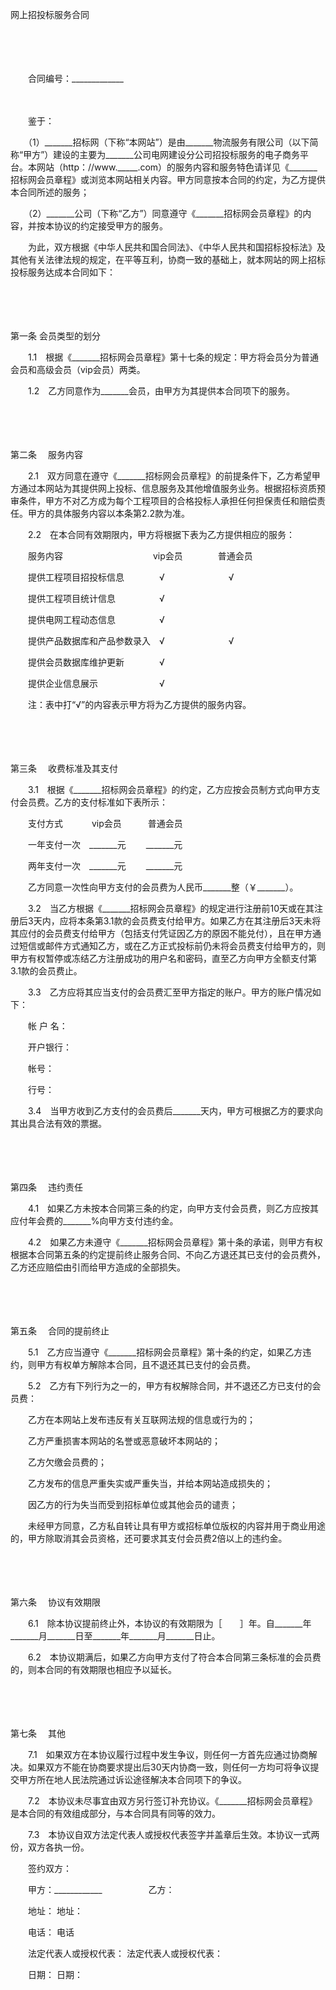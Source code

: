 



网上招投标服务合同



 

　　

　　


 　　合同编号：_____________
 
　　



　　鉴于：

　　（1）_______招标网（下称“本网站”）是由_______物流服务有限公司（以下简称“甲方”）建设的主要为_______公司电网建设分公司招投标服务的电子商务平台。本网站（http：//www._____.com）的服务内容和服务特色请详见《_______招标网会员章程》或浏览本网站相关内容。甲方同意按本合同的约定，为乙方提供本合同所述的服务；

　　（2）_______公司（下称“乙方”）同意遵守《_______招标网会员章程》的内容，并按本协议的约定接受甲方的服务。

　　为此，双方根据《中华人民共和国合同法》、《中华人民共和国招标投标法》及其他有关法律法规的规定，在平等互利，协商一致的基础上，就本网站的网上招标投标服务达成本合同如下：

　　

　　

第一条
会员类型的划分

　　1.1　根据《_______招标网会员章程》第十七条的规定：甲方将会员分为普通会员和高级会员（vip会员）两类。

　　1.2　乙方同意作为_______会员，由甲方为其提供本合同项下的服务。

　　

　　

第二条
　服务内容

　　2.1　双方同意在遵守《_______招标网会员章程》的前提条件下，乙方希望甲方通过本网站为其提供网上投标、信息服务及其他增值服务业务。根据招标资质预审条件，甲方不对乙方成为每个工程项目的合格投标人承担任何担保责任和赔偿责任。甲方的具体服务内容以本条第2.2款为准。

　　2.2　在本合同有效期限内，甲方将根据下表为乙方提供相应的服务：

　　服务内容　　　　　　　　　　 vip会员　　　　普通会员

　　提供工程项目招投标信息　　　　√　　　　　　　 √

　　提供工程项目统计信息　　　　　√

　　提供电网工程动态信息　　　　　√

　　提供产品数据库和产品参数录入　√　　　　　　　 √

　　提供会员数据库维护更新　　　　√

　　提供企业信息展示　　　　　　　√

　　注：表中打“√”的内容表示甲方将为乙方提供的服务内容。

　　

　　

第三条
　收费标准及其支付

　　3.1　根据《_______招标网会员章程》的约定，乙方应按会员制方式向甲方支付会员费。乙方的支付标准如下表所示：

　　支付方式　　　 vip会员　　　普通会员

　　一年支付一次　_______元　　 _______元

　　两年支付一次　_______元　　 _______元

　　乙方同意一次性向甲方支付的会员费为人民币_______整（￥_______）。

　　3.2　当乙方根据《_______招标网会员章程》的规定进行注册前10天或在其注册后3天内，应将本条第3.1款的会员费支付给甲方。如果乙方在其注册后3天未将其应付的会员费支付给甲方（包括支付凭证因乙方的原因不能兑付），且在甲方通过短信或邮件方式通知乙方，或在乙方正式投标前仍未将会员费支付给甲方的，则甲方有权暂停或冻结乙方注册成功的用户名和密码，直至乙方向甲方全额支付第3.1款的会员费止。

　　3.3　乙方应将其应当支付的会员费汇至甲方指定的账户。甲方的账户情况如下：

　　帐 户 名：

　　开户银行：

　　帐号：

　　行号：

　　3.4　当甲方收到乙方支付的会员费后_______天内，甲方可根据乙方的要求向其出具合法有效的票据。

　　

　　

第四条
　违约责任

　　4.1　如果乙方未按本合同第三条的约定，向甲方支付会员费，则乙方应按其应付年会费的_______%向甲方支付违约金。

　　4.2　如果乙方未遵守《_______招标网会员章程》第十条的承诺，则甲方有权根据本合同第五条的约定提前终止服务合同、不向乙方退还其已支付的会员费外，乙方还应赔偿由引而给甲方造成的全部损失。

　　

　　

第五条
　合同的提前终止

　　5.1　乙方应当遵守《_______招标网会员章程》第十条的约定，如果乙方违约，则甲方有权单方解除本合同，且不退还其已支付的会员费。

　　5.2　乙方有下列行为之一的，甲方有权解除合同，并不退还乙方已支付的会员费：

　　乙方在本网站上发布违反有关互联网法规的信息或行为的；

　　乙方严重损害本网站的名誉或恶意破坏本网站的；

　　乙方欠缴会员费的；

　　乙方发布的信息严重失实或严重失当，并给本网站造成损失的；

　　因乙方的行为失当而受到招标单位或其他会员的谴责；

　　未经甲方同意，乙方私自转让具有甲方或招标单位版权的内容并用于商业用途的，甲方除取消其会员资格，还可要求其支付会员费2倍以上的违约金。

　　

　　

第六条
　协议有效期限

　　6.1　除本协议提前终止外，本协议的有效期限为［　　］年。自_______年_______月_______日至_______年_______月_______日止。

　　6.2　本协议期满后，如果乙方向甲方支付了符合本合同第三条标准的会员费的，则本合同的有效期限也相应予以延长。

　　

　　

第七条
　其他

　　7.1　如果双方在本协议履行过程中发生争议，则任何一方首先应通过协商解决。如果双方不能在协商要求提出后30天内协商一致，则任何一方均可将争议提交甲方所在地人民法院通过诉讼途径解决本合同项下的争议。

　　7.2　本协议未尽事宜由双方另行签订补充协议。《_______招标网会员章程》是本合同的有效组成部分，与本合同具有同等的效力。

　　7.3　本协议自双方法定代表人或授权代表签字并盖章后生效。本协议一式两份，双方各执一份。　　

　　签约双方：

　　甲方：____________　　　　 　乙方：

　　地址： 地址：

　　电话： 电话

　　法定代表人或授权代表： 法定代表人或授权代表：

　　日期： 日期：